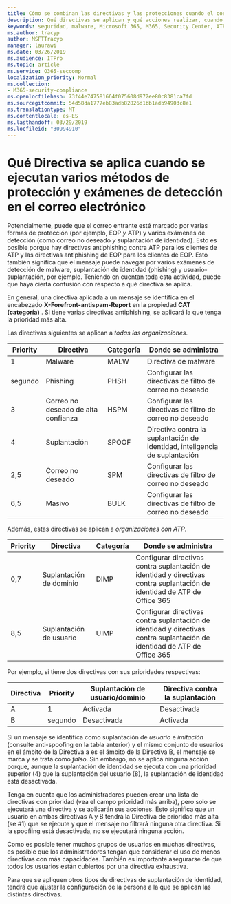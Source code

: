 ```yaml
---
title: Cómo se combinan las directivas y las protecciones cuando el correo está marcado con color rojo
description: Qué directivas se aplican y qué acciones realizar, cuando el correo electrónico está marcado como malware, correo no deseado, correo no deseado de alta confianza, phishing y masivo por EOP o ATP.
keywords: seguridad, malware, Microsoft 365, M365, Security Center, ATP, Windows Defender ATP, Office 365 ATP, ATP de Azure
ms.author: tracyp
author: MSFTTracyp
manager: laurawi
ms.date: 03/26/2019
ms.audience: ITPro
ms.topic: article
ms.service: O365-seccomp
localization_priority: Normal
ms.collection:
- M365-security-compliance
ms.openlocfilehash: 73f44e747581664f075608d972ee80c8381ca7fd
ms.sourcegitcommit: 54d58da1777eb83adb82826d1bb1adb94903c8e1
ms.translationtype: MT
ms.contentlocale: es-ES
ms.lasthandoff: 03/29/2019
ms.locfileid: "30994910"
---
```

# <a name="what-policy-applies-when-multiple-protection-methods-and-detection-scans-run-on-your-email"></a>Qué Directiva se aplica cuando se ejecutan varios métodos de protección y exámenes de detección en el correo electrónico

Potencialmente, puede que el correo entrante esté marcado por varias formas de protección (por ejemplo, EOP *y* ATP) y varios exámenes de detección (como correo no deseado *y* suplantación de identidad). Esto es posible porque hay directivas antiphishing contra ATP para los clientes de ATP y las directivas antiphishing de EOP para los clientes de EOP. Esto también significa que el mensaje puede navegar por varios exámenes de detección de malware, suplantación de identidad (phishing) y usuario-suplantación, por ejemplo. Teniendo en cuentan toda esta actividad, puede que haya cierta confusión con respecto a qué directiva se aplica.

En general, una directiva aplicada a un mensaje se identifica en el encabezado **X-Forefront-antispam-Report** en la propiedad **CAT (categoría)** . Si tiene varias directivas antiphishing, se aplicará la que tenga la prioridad más alta.

Las directivas siguientes se aplican a _todas las organizaciones_.

|Priority |Directiva  |Categoría  |Donde se administra |
|---------|---------|---------|---------|
|1     | Malware      | MALW      | Directiva de malware   |
|segundo     | Phishing     | PHSH     | Configurar las directivas de filtro de correo no deseado     |
|3     | Correo no deseado de alta confianza      | HSPM        | Configurar las directivas de filtro de correo no deseado        |
|4     | Suplantación        | SPOOF        | Directiva contra la suplantación de identidad, inteligencia de suplantación        |
|2,5     | Correo no deseado         | SPM         | Configurar las directivas de filtro de correo no deseado         |
|6,5     | Masivo         | BULK        | Configurar las directivas de filtro de correo no deseado         |

Además, estas directivas se aplican a _organizaciones con ATP_.

|Priority |Directiva  |Categoría  |Donde se administra |
|---------|---------|---------|---------|
|0,7     | Suplantación de dominio         | DIMP         | Configurar directivas contra suplantación de identidad y directivas contra suplantación de identidad de ATP de Office 365        |
|8,5     | Suplantación de usuario        | UIMP         | Configurar directivas contra suplantación de identidad y directivas contra suplantación de identidad de ATP de Office 365         |

Por ejemplo, si tiene dos directivas con sus prioridades respectivas:

|Directiva  |Priority  |Suplantación de usuario/dominio  |Directiva contra la suplantación  |
|---------|---------|---------|---------|
|A     | 1        | Activada        |Desactivada         |
|B     | segundo        | Desactivada        | Activada        |

Si un mensaje se identifica como suplantación de _usuario_ e _imitación_ (consulte anti-spoofing en la tabla anterior) y el mismo conjunto de usuarios en el ámbito de la Directiva a es el ámbito de la Directiva B, el mensaje se marca y se trata como _falso_. Sin embargo, no se aplica ninguna acción porque, aunque la suplantación de identidad se ejecuta con una prioridad superior (4) que la suplantación del usuario (8), la suplantación de identidad está desactivada.

Tenga en cuenta que los administradores pueden crear una lista de directivas con prioridad (vea el campo prioridad más arriba), pero solo se ejecutará una directiva y se aplicarán sus acciones. Esto significa que un usuario en ambas directivas A y B tendrá la Directiva de prioridad más alta (se #1) que se ejecute y que el mensaje no filtrará ninguna otra directiva. Si la spoofiing está desactivada, no se ejecutará ninguna acción.

Como es posible tener muchos grupos de usuarios en muchas directivas, es posible que los administradores tengan que considerar el uso de menos directivas con más capacidades. También es importante asegurarse de que todos los usuarios están cubiertos por una directiva exhaustiva.

Para que se apliquen otros tipos de directivas de suplantación de identidad, tendrá que ajustar la configuración de la persona a la que se aplican las distintas directivas.



